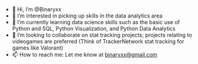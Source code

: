 - 👋 Hi, I’m @Binaryxx
- 👀 I’m interested in picking up skills in the data analytics area
- 🌱 I’m currently learning data science skills such as the basic use of Python and SQL, Python Visualization, and Python Data Analytics
- 💞️ I’m looking to collaborate on stat tracking projects; projects relating to videogames are preferred (Think of TrackerNetwork stat tracking for games like Valorant)
- 📫 How to reach me: Let me know at binaryxx@gmail.com

<!---
Binaryxx/Binaryxx is a ✨ special ✨ repository because its `README.md` (this file) appears on your GitHub profile.
You can click the Preview link to take a look at your changes.
--->
